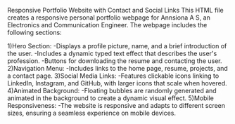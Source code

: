 Responsive Portfolio Website with Contact and Social Links
This HTML file creates a responsive personal portfolio webpage for Annsiona A S, an Electronics and Communication Engineer. The webpage includes the following sections:

1)Hero Section:
   -Displays a profile picture, name, and a brief introduction of the user.
   -Includes a dynamic typed text effect that describes the user's profession.
   -Buttons for downloading the resume and contacting the user.
2)Navigation Menu:
   -Includes links to the home page, resume, projects, and a contact page.
3)Social Media Links:
   -Features clickable icons linking to LinkedIn, Instagram, and GitHub, with larger icons that scale when hovered.
4)Animated Background:
   -Floating bubbles are randomly generated and animated in the background to create a dynamic visual effect.
5)Mobile Responsiveness:
   -The website is responsive and adapts to different screen sizes, ensuring a seamless experience on mobile devices.
